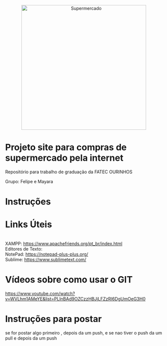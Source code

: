 <p align="center">
    <img alt="Supermercado" src="http://s2.glbimg.com/7-hknclnun_oevh51dxuplLsLdg=/e.glbimg.com/og/ed/f/original/2015/09/28/supermercado.jpg" width="400" />
  </a>
</p>

# Projeto site para compras de supermercado pela internet

Repositório para trabalho de graduação da FATEC OURINHOS

Grupo: Felipe e Mayara

# Instruções


# Links Úteis

<br>XAMPP: https://www.apachefriends.org/pt_br/index.html
<br>Editores de Texto: 
<br>NotePad: https://notepad-plus-plus.org/
<br>Sublime: https://www.sublimetext.com/

# Vídeos sobre como usar o GIT

https://www.youtube.com/watch?v=WVLhm1AMeYE&list=PLInBAd9OZCzzHBJjLFZzRl6DgUmOeG3H0

# Instruções para postar
se for postar algo primeiro <commit> , depois da um push, e se nao tiver o push da um pull e depois da um push

